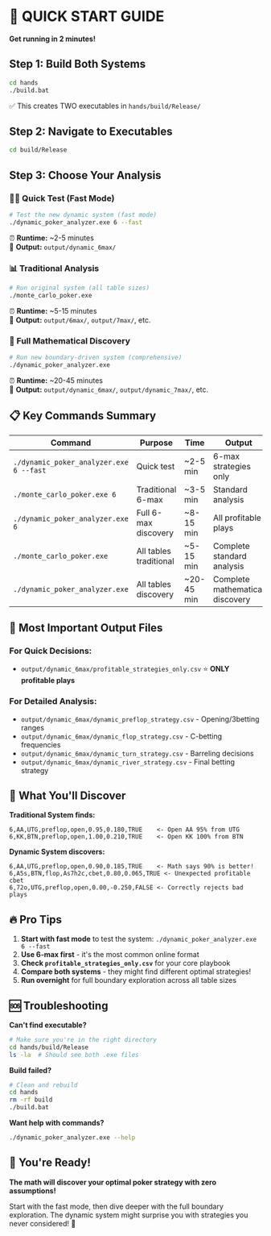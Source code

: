 # 🚀 QUICK START GUIDE

**Get running in 2 minutes!**

## Step 1: Build Both Systems
```bash
cd hands
./build.bat
```
✅ This creates TWO executables in `hands/build/Release/`

## Step 2: Navigate to Executables
```bash
cd build/Release
```

## Step 3: Choose Your Analysis

### 🏃‍♂️ Quick Test (Fast Mode)
```bash
# Test the new dynamic system (fast mode)
./dynamic_poker_analyzer.exe 6 --fast
```
⏰ **Runtime:** ~2-5 minutes  
📁 **Output:** `output/dynamic_6max/`

### 📊 Traditional Analysis  
```bash
# Run original system (all table sizes)
./monte_carlo_poker.exe
```
⏰ **Runtime:** ~5-15 minutes  
📁 **Output:** `output/6max/`, `output/7max/`, etc.

### 🔬 Full Mathematical Discovery
```bash
# Run new boundary-driven system (comprehensive)
./dynamic_poker_analyzer.exe
```
⏰ **Runtime:** ~20-45 minutes  
📁 **Output:** `output/dynamic_6max/`, `output/dynamic_7max/`, etc.

## 📋 Key Commands Summary

| Command | Purpose | Time | Output |
|---------|---------|------|--------|
| `./dynamic_poker_analyzer.exe 6 --fast` | Quick test | ~2-5 min | 6-max strategies only |
| `./monte_carlo_poker.exe 6` | Traditional 6-max | ~3-5 min | Standard analysis |
| `./dynamic_poker_analyzer.exe 6` | Full 6-max discovery | ~8-15 min | All profitable plays |
| `./monte_carlo_poker.exe` | All tables traditional | ~5-15 min | Complete standard analysis |
| `./dynamic_poker_analyzer.exe` | All tables discovery | ~20-45 min | Complete mathematical discovery |

## 📁 Most Important Output Files

### For Quick Decisions:
- `output/dynamic_6max/profitable_strategies_only.csv` ⭐ **ONLY profitable plays**

### For Detailed Analysis:
- `output/dynamic_6max/dynamic_preflop_strategy.csv` - Opening/3betting ranges
- `output/dynamic_6max/dynamic_flop_strategy.csv` - C-betting frequencies  
- `output/dynamic_6max/dynamic_turn_strategy.csv` - Barreling decisions
- `output/dynamic_6max/dynamic_river_strategy.csv` - Final betting strategy

## 🎯 What You'll Discover

**Traditional System finds:**
```
6,AA,UTG,preflop,open,0.95,0.180,TRUE    <- Open AA 95% from UTG
6,KK,BTN,preflop,open,1.00,0.210,TRUE    <- Open KK 100% from BTN
```

**Dynamic System discovers:**
```
6,AA,UTG,preflop,open,0.90,0.185,TRUE    <- Math says 90% is better!
6,A5s,BTN,flop,As7h2c,cbet,0.80,0.065,TRUE <- Unexpected profitable cbet
6,72o,UTG,preflop,open,0.00,-0.250,FALSE <- Correctly rejects bad plays
```

## 🔥 Pro Tips

1. **Start with fast mode** to test the system: `./dynamic_poker_analyzer.exe 6 --fast`
2. **Use 6-max first** - it's the most common online format
3. **Check `profitable_strategies_only.csv`** for your core playbook
4. **Compare both systems** - they might find different optimal strategies!
5. **Run overnight** for full boundary exploration across all table sizes

## 🆘 Troubleshooting

**Can't find executable?**
```bash
# Make sure you're in the right directory
cd hands/build/Release
ls -la  # Should see both .exe files
```

**Build failed?**
```bash
# Clean and rebuild
cd hands
rm -rf build
./build.bat
```

**Want help with commands?**
```bash
./dynamic_poker_analyzer.exe --help
```

## 🎉 You're Ready!

**The math will discover your optimal poker strategy with zero assumptions!**

Start with the fast mode, then dive deeper with the full boundary exploration. The dynamic system might surprise you with strategies you never considered! 🚀
